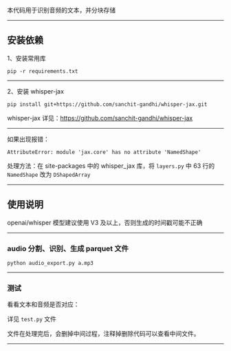
本代码用于识别音频的文本，并分块存储

***
## 安装依赖


1、安装常用库
```shell
pip -r requirements.txt
```

***
2、安装 whisper-jax  

```shell
pip install git+https://github.com/sanchit-gandhi/whisper-jax.git
```

whisper-jax 详见：<https://github.com/sanchit-gandhi/whisper-jax>
***
如果出现报错：
```shell
AttributeError: module 'jax.core' has no attribute 'NamedShape'
```
处理方法：在 site-packages 中的 whisper_jax 库，将 `layers.py` 中 63 行的 `NamedShape` 改为 `DShapedArray` 

***
## 使用说明

openai/whisper 模型建议使用 V3 及以上，否则生成的时间戳可能不正确

***
### audio 分割、识别、生成 parquet 文件

```shell
python audio_export.py a.mp3
```

***
### 测试
看看文本和音频是否对应：

详见 `test.py` 文件

文件在处理完后，会删掉中间过程，注释掉删除代码可以查看中间文件。
***
